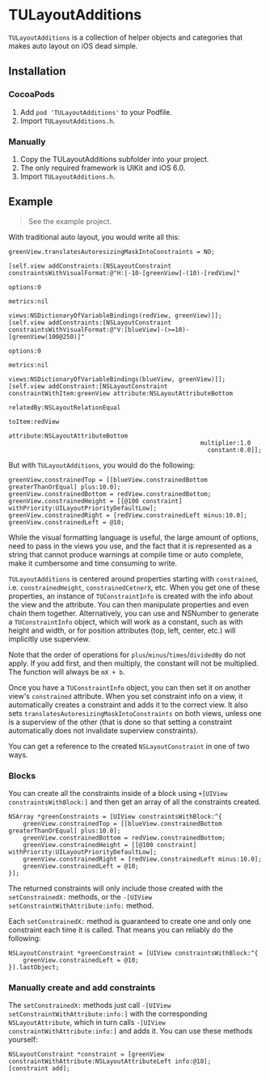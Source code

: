 # TULayoutAdditions

`TULayoutAdditions` is a collection of helper objects and categories that makes auto layout on iOS dead simple.

## Installation

### CocoaPods

1. Add `pod 'TULayoutAdditions'` to your Podfile.
2. Import `TULayoutAdditions.h`.

### Manually

1. Copy the TULayoutAdditions subfolder into your project.
2. The only required framework is UIKit and iOS 6.0.
3. Import `TULayoutAdditions.h`.

## Example

> See the example project.

With traditional auto layout, you would write all this:

    greenView.translatesAutoresizingMaskIntoConstraints = NO;
    
    [self.view addConstraints:[NSLayoutConstraint constraintsWithVisualFormat:@"H:|-10-[greenView]-(10)-[redView]"
                                                                      options:0
                                                                      metrics:nil
                                                                        views:NSDictionaryOfVariableBindings(redView, greenView)]];
    [self.view addConstraints:[NSLayoutConstraint constraintsWithVisualFormat:@"V:[blueView]-(>=10)-[greenView(100@250)]"
                                                                      options:0
                                                                      metrics:nil
                                                                        views:NSDictionaryOfVariableBindings(blueView, greenView)]];
    [self.view addConstraint:[NSLayoutConstraint constraintWithItem:greenView attribute:NSLayoutAttributeBottom
                                                          relatedBy:NSLayoutRelationEqual
                                                             toItem:redView
                                                          attribute:NSLayoutAttributeBottom
                                                         multiplier:1.0
                                                           constant:0.0]];

But with `TULayoutAdditions`, you would do the following:

    greenView.constrainedTop = [[blueView.constrainedBottom greaterThanOrEqual] plus:10.0];
    greenView.constrainedBottom = redView.constrainedBottom;
    greenView.constrainedHeight = [[@100 constraint] withPriority:UILayoutPriorityDefaultLow];
    greenView.constrainedRight = [redView.constrainedLeft minus:10.0];
    greenView.constrainedLeft = @10;

While the visual formatting language is useful, the large amount of options, need to pass in the views you use, and the fact that it is represented as a string that cannot produce warnings at compile time or auto complete, make it cumbersome and time consuming to write.

`TULayoutAdditions` is centered around properties starting with `constrained`, i.e. `constrainedHeight`, `constrainedCetnerX`, etc. When you get one of these properties, an instance of `TUConstraintInfo` is created with the info about the view and the attribute. You can then manipulate properties and even chain them together. Alternatively, you can use and NSNumber to generate a `TUConstraintInfo` object, which will work as a constant, such as with height and width, or for position attributes (top, left, center, etc.) will implicitly use superview.

Note that the order of operations for `plus`/`minus`/`times`/`dividedBy` do not apply. If you add first, and then multiply, the constant will not be multiplied. The function will always be `mX + b`.

Once you have a `TUConstraintInfo` object, you can then set it on another view's `constrained` attribute. When you set constraint info on a view, it automatically creates a constraint and adds it to the correct view. It also sets `translatesAutoresizingMaskIntoConstraints` on both views, unless one is a superview of the other (that is done so that setting a constraint automatically does not invalidate superview constraints).

You can get a reference to the created `NSLayoutConstraint` in one of two ways.

### Blocks

You can create all the constraints inside of a block using `+[UIView constraintsWithBlock:]` and then get an array of all the constraints created.

    NSArray *greenConstraints = [UIView constraintsWithBlock:^{
        greenView.constrainedTop = [[blueView.constrainedBottom greaterThanOrEqual] plus:10.0];
        greenView.constrainedBottom = redView.constrainedBottom;
        greenView.constrainedHeight = [[@100 constraint] withPriority:UILayoutPriorityDefaultLow];
        greenView.constrainedRight = [redView.constrainedLeft minus:10.0];
        greenView.constrainedLeft = @10;
    }];

The returned constraints will only include those created with the `setConstrainedX:` methods, or the `-[UIView setConstraintWithAttribute:info:` method.

Each `setConstrainedX:` method is guaranteed to create one and only one constraint each time it is called. That means you can reliably do the following:

    NSLayoutConstraint *greenConstraint = [UIView constraintsWithBlock:^{
        greenView.constrainedLeft = @10;
    }].lastObject;

### Manually create and add constraints

The `setConstrainedX:` methods just call `-[UIView setConstraintWithAttribute:info:]` with the corresponding `NSLayoutAttribute`, which in turn calls `-[UIView constraintWithAttribute:info:]` and adds it. You can use these methods yourself:

    NSLayoutConstraint *constraint = [greenView constraintWithAttribute:NSLayoutAttributeLeft info:@10];
    [constraint add];